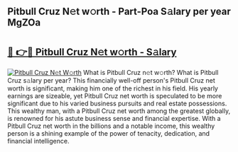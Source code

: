 ## Pitbull Cruz N𝚎t w𝚘rth - Part-Poa S𝚊lary per year MgZOa

# <h2><a href="http://gc44oh.nevu.top/?p=Pitbull+Cruz">🔗 👉🔴 Pitbull Cruz N𝚎t w𝚘rth - S𝚊lary</a></h2>

[![Pitbull Cruz N𝚎t W𝚘rth](https://i.imgur.com/Oavwk0R.jpeg)](http://gc44oh.nevu.top/?p=Pitbull+Cruz)
What is Pitbull Cruz n𝚎t w𝚘rth? What is Pitbull Cruz s𝚊lary per year?
This financially well-off person's Pitbull Cruz net worth is significant, making him one of the richest in his field. His yearly earnings are sizeable, yet Pitbull Cruz net worth is speculated to be more significant due to his varied business pursuits and real estate possessions. This wealthy man, with a Pitbull Cruz net worth among the greatest globally, is renowned for his astute business sense and financial expertise. With a Pitbull Cruz net worth in the billions and a notable income, this wealthy person is a shining example of the power of tenacity, dedication, and financial intelligence.
